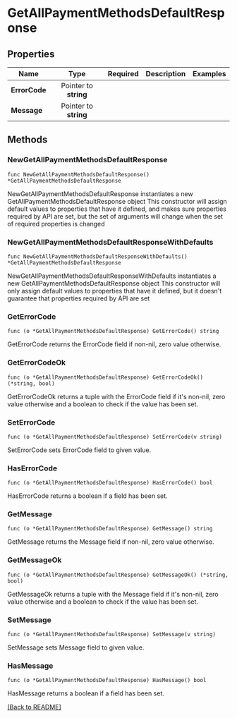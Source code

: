 # GetAllPaymentMethodsDefaultResponse


## Properties
| Name | Type | Required | Description | Examples |
|------------|:-------------:|:-------------:|-------------|:-------------:|
| **ErrorCode** | Pointer to **string** |  |  |  |
| **Message** | Pointer to **string** |  |  |  |

## Methods

### NewGetAllPaymentMethodsDefaultResponse

`func NewGetAllPaymentMethodsDefaultResponse() *GetAllPaymentMethodsDefaultResponse`

NewGetAllPaymentMethodsDefaultResponse instantiates a new GetAllPaymentMethodsDefaultResponse object
This constructor will assign default values to properties that have it defined,
and makes sure properties required by API are set, but the set of arguments
will change when the set of required properties is changed

### NewGetAllPaymentMethodsDefaultResponseWithDefaults

`func NewGetAllPaymentMethodsDefaultResponseWithDefaults() *GetAllPaymentMethodsDefaultResponse`

NewGetAllPaymentMethodsDefaultResponseWithDefaults instantiates a new GetAllPaymentMethodsDefaultResponse object
This constructor will only assign default values to properties that have it defined,
but it doesn't guarantee that properties required by API are set

### GetErrorCode

`func (o *GetAllPaymentMethodsDefaultResponse) GetErrorCode() string`

GetErrorCode returns the ErrorCode field if non-nil, zero value otherwise.

### GetErrorCodeOk

`func (o *GetAllPaymentMethodsDefaultResponse) GetErrorCodeOk() (*string, bool)`

GetErrorCodeOk returns a tuple with the ErrorCode field if it's non-nil, zero value otherwise
and a boolean to check if the value has been set.

### SetErrorCode

`func (o *GetAllPaymentMethodsDefaultResponse) SetErrorCode(v string)`

SetErrorCode sets ErrorCode field to given value.

### HasErrorCode

`func (o *GetAllPaymentMethodsDefaultResponse) HasErrorCode() bool`

HasErrorCode returns a boolean if a field has been set.

### GetMessage

`func (o *GetAllPaymentMethodsDefaultResponse) GetMessage() string`

GetMessage returns the Message field if non-nil, zero value otherwise.

### GetMessageOk

`func (o *GetAllPaymentMethodsDefaultResponse) GetMessageOk() (*string, bool)`

GetMessageOk returns a tuple with the Message field if it's non-nil, zero value otherwise
and a boolean to check if the value has been set.

### SetMessage

`func (o *GetAllPaymentMethodsDefaultResponse) SetMessage(v string)`

SetMessage sets Message field to given value.

### HasMessage

`func (o *GetAllPaymentMethodsDefaultResponse) HasMessage() bool`

HasMessage returns a boolean if a field has been set.


[[Back to README]](../../README.md)


